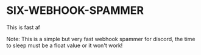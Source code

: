 # SIX-WEBHOOK-SPAMMER
This is fast af

Note: This is a simple but very fast webhook spammer for discord, the time to sleep must be a float value or it won't work!
